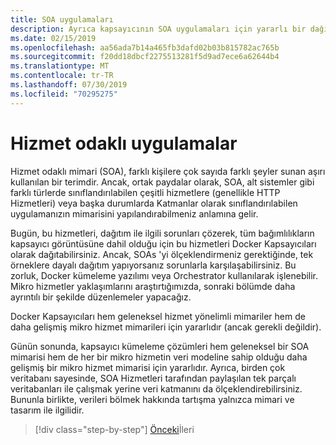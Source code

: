```yaml
---
title: SOA uygulamaları
description: Ayrıca kapsayıcının SOA uygulamaları için yararlı bir dağıtım seçeneği olabileceğini göz önünde bulundurun.
ms.date: 02/15/2019
ms.openlocfilehash: aa56ada7b14a465fb3dafd02b03b815782ac765b
ms.sourcegitcommit: f20dd18dbcf2275513281f5d9ad7ece6a62644b4
ms.translationtype: MT
ms.contentlocale: tr-TR
ms.lasthandoff: 07/30/2019
ms.locfileid: "70295275"
---
```

# <a name="service-oriented-applications"></a>Hizmet odaklı uygulamalar

Hizmet odaklı mimari (SOA), farklı kişilere çok sayıda farklı şeyler sunan aşırı kullanılan bir terimdir. Ancak, ortak paydalar olarak, SOA, alt sistemler gibi farklı türlerde sınıflandırılabilen çeşitli hizmetlere (genellikle HTTP Hizmetleri) veya başka durumlarda Katmanlar olarak sınıflandırılabilen uygulamanızın mimarisini yapılandırabilmeniz anlamına gelir.

Bugün, bu hizmetleri, dağıtım ile ilgili sorunları çözerek, tüm bağımlılıkların kapsayıcı görüntüsüne dahil olduğu için bu hizmetleri Docker Kapsayıcıları olarak dağıtabilirsiniz. Ancak, SOAs 'yi ölçeklendirmeniz gerektiğinde, tek örneklere dayalı dağıtım yapıyorsanız sorunlarla karşılaşabilirsiniz. Bu zorluk, Docker kümeleme yazılımı veya Orchestrator kullanılarak işlenebilir. Mikro hizmetler yaklaşımlarını araştırtığımızda, sonraki bölümde daha ayrıntılı bir şekilde düzenlemeler yapacağız.

Docker Kapsayıcıları hem geleneksel hizmet yönelimli mimariler hem de daha gelişmiş mikro hizmet mimarileri için yararlıdır (ancak gerekli değildir).

Günün sonunda, kapsayıcı kümeleme çözümleri hem geleneksel bir SOA mimarisi hem de her bir mikro hizmetin veri modeline sahip olduğu daha gelişmiş bir mikro hizmet mimarisi için yararlıdır. Ayrıca, birden çok veritabanı sayesinde, SOA Hizmetleri tarafından paylaşılan tek parçalı veritabanları ile çalışmak yerine veri katmanını da ölçeklendirebilirsiniz. Bununla birlikte, verileri bölmek hakkında tartışma yalnızca mimari ve tasarım ile ilgilidir.

>[!div class="step-by-step"]
>[Önceki](state-and-data-in-docker-applications.md)İleri
>[](orchestrate-high-scalability-availability.md)
